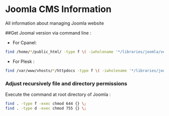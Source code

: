 # Joomla CMS Information
All information about managing Joomla website

##Get Joomal version via command line :

* For Cpanel: 
```bash
find /home/*/public_html/ -type f \( -iwholename '*/libraries/joomla/version.php' -o -iwholename '*/libraries/cms/version.php' -o -iwholename '*/libraries/cms/version/version.php' \) -print0 -exec perl -e 'while (<>) { $release = $1 if m/ \$RELEASE\s+= .([\d.]+).;/; $dev = $1 if m/ \$DEV_LEVEL\s+= .(\d+).;/; } print qq( = $release.$dev\n);' {} \;
```
* For Plesk :
```bash
find /var/www/vhosts/*/httpdocs -type f \( -iwholename '*/libraries/joomla/version.php' -o -iwholename '*/libraries/cms/version.php' -o -iwholename '*/libraries/cms/version/version.php' \) -print0 -exec perl -e 'while (<>) { $release = $1 if m/ \$RELEASE\s+= .([\d.]+).;/; $dev = $1 if m/ \$DEV_LEVEL\s+= .(\d+).;/; } print qq( = $release.$dev\n);' {} \;
```
### Adjust recursively file and directory permissions
Execute the command at root directory of Joomla : 
```bash
find . -type f -exec chmod 644 {} \;
find . -type d -exec chmod 755 {} \;
```
